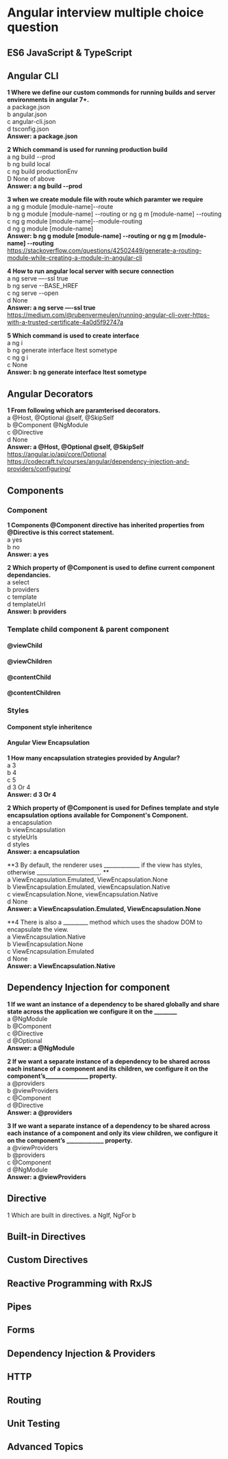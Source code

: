 # Angular interview multiple choice question

## ES6 JavaScript & TypeScript

## Angular CLI
**1	Where we define our custom commonds for running builds and server environments in angular 7+.**   
	a package.json  
	b angular.json  
	c angular-cli.json   
	d tsconfig.json  
**Answer:	a package.json**  

**2	Which command is used for running production build**  
	a ng build --prod  
	b ng build local  
	c ng build productionEnv  
	D None of above  
**Answer:	a ng build --prod**  

**3	when we create module file with route which paramter we require**  
	a ng g module [module-name]--route  
	b ng g module [module-name] --routing or ng g m [module-name] --routing    
	c ng g module [module-name]--module-routing  
	d ng g module [module-name]  
**Answer: b ng g module [module-name] --routing or ng g m [module-name] --routing**   
https://stackoverflow.com/questions/42502449/generate-a-routing-module-while-creating-a-module-in-angular-cli  

**4	How to run angular local server with secure connection**   
	a ng serve —-ssl true  
	b ng serve --BASE_HREF  
	c ng serve --open  
	d None  
**Answer:	a ng serve —-ssl true**  
https://medium.com/@rubenvermeulen/running-angular-cli-over-https-with-a-trusted-certificate-4a0d5f92747a  

**5	Which command is used to create interface**  
	a ng i  
	b ng generate interface Itest sometype  
	c ng g i   
	c None  
**Answer:	b ng generate interface Itest sometype**  

## Angular Decorators
**1	From following which are paramterised decorators.**  
	a @Host, @Optional @self, @SkipSelf  
	b @Component @NgModule  
	c @Directive  
	d None  
**Answer:	a @Host, @Optional @self, @SkipSelf**  
https://angular.io/api/core/Optional  
https://codecraft.tv/courses/angular/dependency-injection-and-providers/configuring/  

## Components
### Component
**1	Components @Component directive has inherited properties from @Directive is this correct statement.**  
	a yes  
	b no  
**Answer: a yes**  

**2	Which property of @Component is used to define current component dependancies.**  
	a select   
	b providers  
	c template  
	d templateUrl  
**Answer: b providers**  

### Template child component & parent component
#### @viewChild
#### @viewChildren
#### @contentChild
#### @contentChildren

### Styles
#### Component style inheritence

#### Angular View Encapsulation
**1	How many encapsulation strategies provided by Angular?**  
	a 3  
	b 4  
	c 5  
	d 3 Or 4  
**Answer:	d 3 Or 4**  

**2	Which property of @Component is used for Defines template and style encapsulation options available for Component's Component.**  
	a encapsulation  
	b viewEncapsulation  
	c styleUrls  
	d styles  
**Answer:	a encapsulation**  

**3	By default, the renderer uses _____________ if the view has styles, otherwise _______________________. **  
a ViewEncapsulation.Emulated, ViewEncapsulation.None  
b ViewEncapsulation.Emulated, viewEncapsulation.Native  
c viewEncapsulation.None, viewEncapsulation.Native  
d None  
**Answer:	a ViewEncapsulation.Emulated, ViewEncapsulation.None**  

**4	There is also a _________ method which uses the shadow DOM to encapsulate the view.  
a ViewEncapsulation.Native  
b ViewEncapsulation.None  
c ViewEncapsulation.Emulated  
d None  
**Answer:	a ViewEncapsulation.Native**  


## Dependency Injection for component	
**1	If we want an instance of a dependency to be shared globally and share state across the application we configure it on the ________**  
	a @NgModule  
	b @Component  
	c @Directive  
	d @Optional  
**Answer:	a @NgModule**  
	
**2	If we want a separate instance of a dependency to be shared across each instance of a component and its children, we configure it
	on the component’s_______________ property.**  
	a @providers  
	b @viewProviders  
	c @Component  
	d @Directive  
**Answer:	a @providers**  

**3	If we want a separate instance of a dependency to be shared across each instance of a component and only its view children, 
	we configure it on the component’s _____________ property.**  
	a @viewProviders  
	b @providers  
	c @Component  
	d @NgModule  
**Answer:	a @viewProviders**  


## Directive
1	Which are built in directives.
	a NgIf, NgFor
	b 


## Built-in Directives

## Custom Directives

## Reactive Programming with RxJS

## Pipes

## Forms

## Dependency Injection & Providers

## HTTP

## Routing

## Unit Testing

## Advanced Topics
